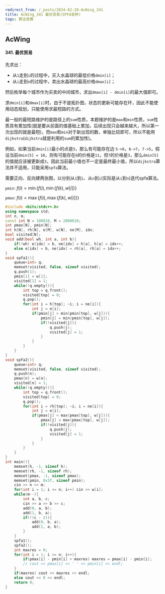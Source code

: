 ```yaml
---
redirect_from: /_posts/2024-02-28-AcWing_341
title: AcWing_341 最优贸易(SPFA变种)
tags: 算法竞赛
---
```


## AcWing

####  341. 最优贸易

先求出：

- 从`1`走到`i`的过程中，买入水晶球的最低价格`dmin[i]`；
- 从`i`走到`n`的过程中，卖出水晶球的最高价格`dmax[i]`；

然后枚举每个城市作为买卖的中间城市，求出`dmax[i] - dmin[i]`的最大值即可。

求`dmin[i]`和`dmax[i]`时，由于不是拓扑图，状态的更新可能存在环，因此不能使用动态规划，只能使用求最短路的方式。

最一般的最短路维护的是路径上的`sum`性质，本题维护的是`max`和`min`性质，`sum`性质具有累加性(就是要从前面的值基础上累加，后续出现只会越来越大，所以第一次出现的就是最短)，而`max`和`min`对于新出现的数，单独比较即可，所以不能用`dijkstra`(`dijkstra`就是利用的`sum`的累加性)。

例如，如果当前`dmin[i]`最小的点是`5`，那么有可能存在边 `5->6`，`6->7`，`7->5`，假设当前`dmin[5] = 10`，则有可能存在`6`的价格是`11`，但`7`的价格是`3`，那么`dmin[5]`的值就应该被更新成`3`，因此当前最小值也不一定是最终最小值，所以`dijkstra`算法并不适用，只能采用`spfa`算法。

需要正向、反向建两张图，以分别从`1`到`i`、从`n`到`i`(实际是从`i`到`n`)迭代spfa算法。

`pmin`: $f(i) = \min{\{f(i), \min{\{f(k), w[i]\}}\}}$

`pmax`: $f(i) = \max{\{f(i), \max{\{f(k), w[i]\}}\}}$

```cpp
#include <bits/stdc++.h>
using namespace std;
int n, m;
const int N = 100010, M = 2000010;
int pmax[N], pmin[N];
int h[N], rh[N], e[M], w[N], ne[M], idx;
bool visited[N];
void add(bool wh, int a, int b){
    if(!wh) e[idx] = b, ne[idx] = h[a], h[a] = idx++;
    else e[idx] = b, ne[idx] = rh[a], rh[a] = idx++;
}
void spfa1(){
    queue<int> q;
    memset(visited, false, sizeof visited);
    q.push(1);
    pmin[1] = w[1];
    visited[1] = 1;
    while(!q.empty()){
        int top = q.front();
        visited[top] = 0;
        q.pop();
        for(int i = h[top]; ~i; i = ne[i]){
            int j = e[i];
            if(pmin[j] > min(pmin[top], w[j])){
                pmin[j] = min(pmin[top], w[j]);
                if(!visited[j]){
                    q.push(j);
                    visited[j] = 1;
                }
            }
        }
    }
}
void spfa2(){
    queue<int> q;
    memset(visited, false, sizeof visited);
    q.push(n);
    pmax[n] = w[n];
    visited[n] = 1;
    while(!q.empty()){
        int top = q.front();
        visited[top] = 0;
        q.pop();
        for(int i = rh[top]; ~i; i = ne[i]){
            int j = e[i];
            if(pmax[j] < max(pmax[top], w[j])){
                pmax[j] = max(pmax[top], w[j]);
                if(!visited[j]){
                    q.push(j);
                    visited[j] = 1;
                }
            }
        }
    }
}
int main(){
    memset(h, -1, sizeof h);
    memset(rh, -1, sizeof rh);
    memset(pmax, -1, sizeof pmax);
    memset(pmin, 0x3f, sizeof pmin);
    cin >> n >> m;
    for(int i = 1; i <= n; i++) cin >> w[i];
    while(m--){
        int a, b, c;
        cin >> a >> b >> c;
        add(0, a, b);
        add(1, b, a);
        if(!(c - 2)){
            add(0, b, a);
            add(1, a, b);
        }
    }
    spfa1();
    spfa2();
    int maxres = 0;
    for(int i = 1; i <= n; i++){
        if(pmax[i] - pmin[i] > maxres) maxres = pmax[i] - pmin[i];
        // cout << pmax[i] << ' ' << pmin[i] << endl;
    }
    if(maxres) cout << maxres << endl;
    else cout << 0 << endl;
    return 0;
}
```
